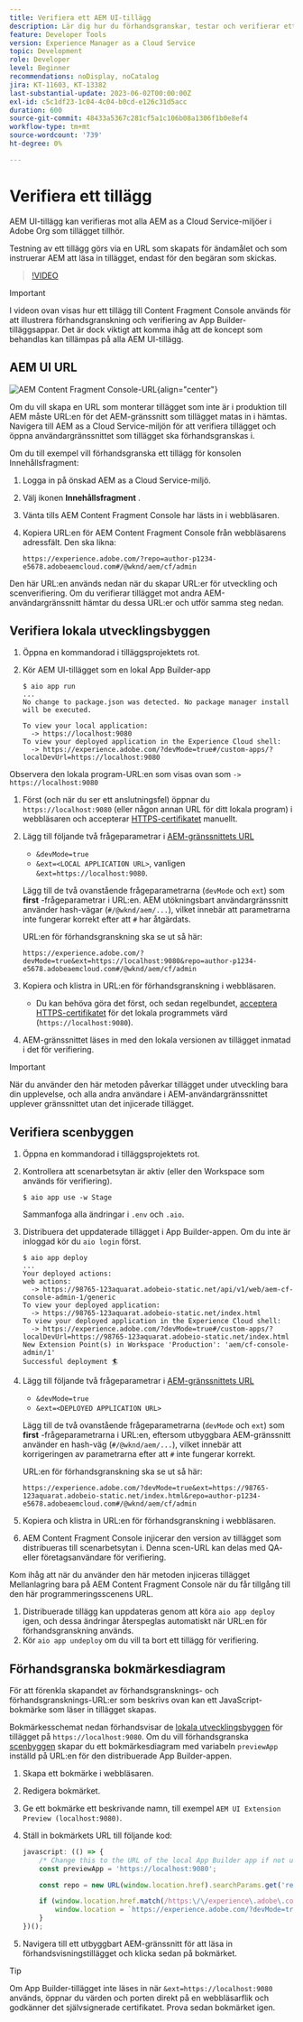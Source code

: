 ```yaml
---
title: Verifiera ett AEM UI-tillägg
description: Lär dig hur du förhandsgranskar, testar och verifierar ett AEM UI-tillägg innan du distribuerar det till produktionen.
feature: Developer Tools
version: Experience Manager as a Cloud Service
topic: Development
role: Developer
level: Beginner
recommendations: noDisplay, noCatalog
jira: KT-11603, KT-13382
last-substantial-update: 2023-06-02T00:00:00Z
exl-id: c5c1df23-1c04-4c04-b0cd-e126c31d5acc
duration: 600
source-git-commit: 48433a5367c281cf5a1c106b08a1306f1b0e8ef4
workflow-type: tm+mt
source-wordcount: '739'
ht-degree: 0%

---
```


# Verifiera ett tillägg

AEM UI-tillägg kan verifieras mot alla AEM as a Cloud Service-miljöer i Adobe Org som tillägget tillhör.

Testning av ett tillägg görs via en URL som skapats för ändamålet och som instruerar AEM att läsa in tillägget, endast för den begäran som skickas.

>[!VIDEO](https://video.tv.adobe.com/v/3412877?quality=12&learn=on)

>[!IMPORTANT]
>
> I videon ovan visas hur ett tillägg till Content Fragment Console används för att illustrera förhandsgranskning och verifiering av App Builder-tilläggsappar. Det är dock viktigt att komma ihåg att de koncept som behandlas kan tillämpas på alla AEM UI-tillägg.

## AEM UI URL

![AEM Content Fragment Console-URL](./assets/verify/content-fragment-console-url.png){align="center"}

Om du vill skapa en URL som monterar tillägget som inte är i produktion till AEM måste URL:en för det AEM-gränssnitt som tillägget matas in i hämtas. Navigera till AEM as a Cloud Service-miljön för att verifiera tillägget och öppna användargränssnittet som tillägget ska förhandsgranskas i.

Om du till exempel vill förhandsgranska ett tillägg för konsolen Innehållsfragment:

1. Logga in på önskad AEM as a Cloud Service-miljö.
1. Välj ikonen __Innehållsfragment__ .
1. Vänta tills AEM Content Fragment Console har lästs in i webbläsaren.
1. Kopiera URL:en för AEM Content Fragment Console från webbläsarens adressfält. Den ska likna:

   ```
   https://experience.adobe.com/?repo=author-p1234-e5678.adobeaemcloud.com#/@wknd/aem/cf/admin
   ```

Den här URL:en används nedan när du skapar URL:er för utveckling och scenverifiering. Om du verifierar tillägget mot andra AEM-användargränssnitt hämtar du dessa URL:er och utför samma steg nedan.

## Verifiera lokala utvecklingsbyggen

1. Öppna en kommandorad i tilläggsprojektets rot.
1. Kör AEM UI-tillägget som en lokal App Builder-app

   ```shell
   $ aio app run
   ...
   No change to package.json was detected. No package manager install will be executed.
   
   To view your local application:
     -> https://localhost:9080
   To view your deployed application in the Experience Cloud shell:
     -> https://experience.adobe.com/?devMode=true#/custom-apps/?localDevUrl=https://localhost:9080
   ```

Observera den lokala program-URL:en som visas ovan som `-> https://localhost:9080`

1. Först (och när du ser ett anslutningsfel) öppnar du `https://localhost:9080` (eller någon annan URL för ditt lokala program) i webbläsaren och accepterar [HTTPS-certifikatet](https://developer.adobe.com/uix/docs/services/aem-cf-console-admin/extension-development/#accepting-the-certificate-first-time-users) manuellt.
1. Lägg till följande två frågeparametrar i [AEM-gränssnittets URL](#aem-ui-url)
   + `&devMode=true`
   + `&ext=<LOCAL APPLICATION URL>`, vanligen `&ext=https://localhost:9080`.

   Lägg till de två ovanstående frågeparametrarna (`devMode` och `ext`) som __first__ -frågeparametrar i URL:en. AEM utökningsbart användargränssnitt använder hash-vägar (`#/@wknd/aem/...`), vilket innebär att parametrarna inte fungerar korrekt efter att `#` har åtgärdats.

   URL:en för förhandsgranskning ska se ut så här:

   ```
   https://experience.adobe.com/?devMode=true&ext=https://localhost:9080&repo=author-p1234-e5678.adobeaemcloud.com#/@wknd/aem/cf/admin
   ```

1. Kopiera och klistra in URL:en för förhandsgranskning i webbläsaren.

   + Du kan behöva göra det först, och sedan regelbundet, [acceptera HTTPS-certifikatet](https://developer.adobe.com/uix/docs/services/aem-cf-console-admin/extension-development/#accepting-the-certificate-first-time-users) för det lokala programmets värd (`https://localhost:9080`).

1. AEM-gränssnittet läses in med den lokala versionen av tillägget inmatad i det för verifiering.

>[!IMPORTANT]
>
>När du använder den här metoden påverkar tillägget under utveckling bara din upplevelse, och alla andra användare i AEM-användargränssnittet upplever gränssnittet utan det injicerade tillägget.

## Verifiera scenbyggen

1. Öppna en kommandorad i tilläggsprojektets rot.
1. Kontrollera att scenarbetsytan är aktiv (eller den Workspace som används för verifiering).

   ```shell
   $ aio app use -w Stage
   ```

   Sammanfoga alla ändringar i `.env` och `.aio`.

1. Distribuera det uppdaterade tillägget i App Builder-appen. Om du inte är inloggad kör du `aio login` först.

   ```shell
   $ aio app deploy
   ...
   Your deployed actions:
   web actions:
     -> https://98765-123aquarat.adobeio-static.net/api/v1/web/aem-cf-console-admin-1/generic 
   To view your deployed application:
     -> https://98765-123aquarat.adobeio-static.net/index.html
   To view your deployed application in the Experience Cloud shell:
     -> https://experience.adobe.com/?devMode=true#/custom-apps/?localDevUrl=https://98765-123aquarat.adobeio-static.net/index.html
   New Extension Point(s) in Workspace 'Production': 'aem/cf-console-admin/1'
   Successful deployment 🏄
   ```

1. Lägg till följande två frågeparametrar i [AEM-gränssnittets URL](#aem-ui-url)
   + `&devMode=true`
   + `&ext=<DEPLOYED APPLICATION URL>`

   Lägg till de två ovanstående frågeparametrarna (`devMode` och `ext`) som __first__ -frågeparametrarna i URL:en, eftersom utbyggbara AEM-gränssnitt använder en hash-väg (`#/@wknd/aem/...`), vilket innebär att korrigeringen av parametrarna efter att `#` inte fungerar korrekt.

   URL:en för förhandsgranskning ska se ut så här:

   ```
   https://experience.adobe.com/?devMode=true&ext=https://98765-123aquarat.adobeio-static.net/index.html&repo=author-p1234-e5678.adobeaemcloud.com#/@wknd/aem/cf/admin
   ```

1. Kopiera och klistra in URL:en för förhandsgranskning i webbläsaren.
1. AEM Content Fragment Console injicerar den version av tillägget som distribueras till scenarbetsytan i. Denna scen-URL kan delas med QA- eller företagsanvändare för verifiering.

Kom ihåg att när du använder den här metoden injiceras tillägget Mellanlagring bara på AEM Content Fragment Console när du får tillgång till den här programmeringsscenens URL.

1. Distribuerade tillägg kan uppdateras genom att köra `aio app deploy` igen, och dessa ändringar återspeglas automatiskt när URL:en för förhandsgranskning används.
1. Kör `aio app undeploy` om du vill ta bort ett tillägg för verifiering.

## Förhandsgranska bokmärkesdiagram

För att förenkla skapandet av förhandsgransknings- och förhandsgransknings-URL:er som beskrivs ovan kan ett JavaScript-bokmärke som läser in tillägget skapas.

Bokmärkesschemat nedan förhandsvisar de [lokala utvecklingsbyggen](#verify-local-development-builds) för tillägget på `https://localhost:9080`. Om du vill förhandsgranska [scenbyggen](#verify-stage-builds) skapar du ett bokmärkesdiagram med variabeln `previewApp` inställd på URL:en för den distribuerade App Builder-appen.

1. Skapa ett bokmärke i webbläsaren.
1. Redigera bokmärket.
1. Ge ett bokmärke ett beskrivande namn, till exempel `AEM UI Extension Preview (localhost:9080)`.
1. Ställ in bokmärkets URL till följande kod:

   ```javascript
   javascript: (() => {
       /* Change this to the URL of the local App Builder app if not using https://localhost:9080 */
       const previewApp = 'https://localhost:9080';
   
       const repo = new URL(window.location.href).searchParams.get('repo');
   
       if (window.location.href.match(/https:\/\/experience\.adobe\.com\/.*\/aem\/cf\/(editor|admin)\/.*/i)) {
           window.location = `https://experience.adobe.com/?devMode=true&ext=${previewApp}&repo=${repo}${window.location.hash}`;
       } 
   })();
   ```

1. Navigera till ett utbyggbart AEM-gränssnitt för att läsa in förhandsvisningstillägget och klicka sedan på bokmärket.

>[!TIP]
>
> Om App Builder-tillägget inte läses in när `&ext=https://localhost:9080` används, öppnar du värden och porten direkt på en webbläsarflik och godkänner det självsignerade certifikatet. Prova sedan bokmärket igen.
